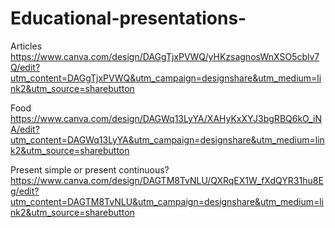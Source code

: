 # Educational-presentations-
Articles
https://www.canva.com/design/DAGgTjxPVWQ/yHKzsagnosWnXSO5cblv7Q/edit?utm_content=DAGgTjxPVWQ&utm_campaign=designshare&utm_medium=link2&utm_source=sharebutton

Food 
https://www.canva.com/design/DAGWq13LyYA/XAHyKxXYJ3bgRBQ6kO_iNA/edit?utm_content=DAGWq13LyYA&utm_campaign=designshare&utm_medium=link2&utm_source=sharebutton

Present simple or present continuous?
https://www.canva.com/design/DAGTM8TvNLU/QXRqEX1W_fXdQYR31hu8Eg/edit?utm_content=DAGTM8TvNLU&utm_campaign=designshare&utm_medium=link2&utm_source=sharebutton

